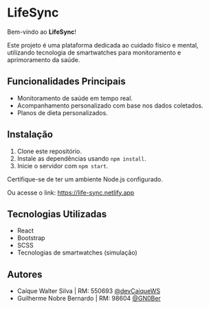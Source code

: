 # LifeSync

Bem-vindo ao **LifeSync**!

Este projeto é uma plataforma dedicada ao cuidado físico e mental, utilizando tecnologia de smartwatches para monitoramento e aprimoramento da saúde.

## Funcionalidades Principais

- Monitoramento de saúde em tempo real.
- Acompanhamento personalizado com base nos dados coletados.
- Planos de dieta personalizados.

## Instalação

1. Clone este repositório.
2. Instale as dependências usando `npm install`.
3. Inicie o servidor com `npm start`.

Certifique-se de ter um ambiente Node.js configurado.

Ou acesse o link: https://life-sync.netlify.app

## Tecnologias Utilizadas

- React
- Bootstrap
- SCSS
- Tecnologias de smartwatches (simulação)

## Autores

- Caíque Walter Silva | RM: 550693 [@devCaiqueWS](https://github.com/devCaiqueWS)
- Guilherme Nobre Bernardo | RM: 98604 [@GN0Ber](https://github.com/GN0Ber)



